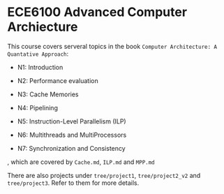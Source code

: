 # ECE6100 Advanced Computer Archiecture

This course covers serveral topics in the book `Computer Architecture: A Quantative Approach`:

- N1: Introduction

- N2: Performance evaluation

- N3: Cache Memories

- N4: Pipelining

- N5: Instruction-Level Parallelism (ILP)

- N6: Multithreads and MultiProcessors

- N7: Synchronization and Consistency

, which are covered by `Cache.md`, `ILP.md` and `MPP.md`

There are also projects under `tree/project1`, `tree/project2_v2` and `tree/project3`. Refer to them for more details.
